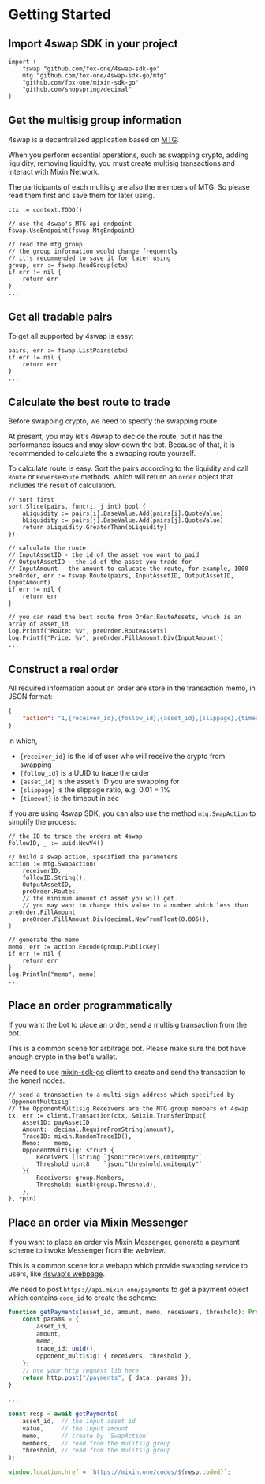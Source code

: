 # Getting Started

## Import 4swap SDK in your project

```golang
import (
	fswap "github.com/fox-one/4swap-sdk-go"
	mtg "github.com/fox-one/4swap-sdk-go/mtg"
	"github.com/fox-one/mixin-sdk-go"
	"github.com/shopspring/decimal"
)
```

## Get the multisig group information

4swap is a decentralized application based on [MTG](https://developers.mixin.one/document/mainnet/mtg).

When you perform essential operations, such as swapping crypto, adding liquidity, removing liquidity, you must create multisig transactions and interact with Mixin Network.

The participants of each multisig are also the members of MTG. So please read them first and save them for later using.

```golang
ctx := context.TODO()

// use the 4swap's MTG api endpoint
fswap.UseEndpoint(fswap.MtgEndpoint)

// read the mtg group
// the group information would change frequently
// it's recommended to save it for later using
group, err := fswap.ReadGroup(ctx)
if err != nil {
	return err
}
...
```

## Get all tradable pairs

To get all supported by 4swap is easy:

```golang
pairs, err := fswap.ListPairs(ctx)
if err != nil {
	return err
}
...
```

## Calculate the best route to trade

Before swapping crypto, we need to specify the swapping route.

At present, you may let's 4swap to decide the route, but it has the performance issues and may slow down the bot. Because of that, it is recommended to calculate the a swapping route yourself.

To calculate route is easy. Sort the pairs according to the liquidity and call `Route` or `ReverseRoute` methods, which will return an `order` object that includes the result of calculation.

```golang
// sort first
sort.Slice(pairs, func(i, j int) bool {
	aLiquidity := pairs[i].BaseValue.Add(pairs[i].QuoteValue)
	bLiquidity := pairs[j].BaseValue.Add(pairs[j].QuoteValue)
	return aLiquidity.GreaterThan(bLiquidity)
})

// calculate the route
// InputAssetID - the id of the asset you want to paid
// OutputAssetID - the id of the asset you trade for
// InputAmount - the amount to calucate the route, for example, 1000
preOrder, err := fswap.Route(pairs, InputAssetID, OutputAssetID, InputAmount)
if err != nil {
	return err
}

// you can read the best route from Order.RouteAssets, which is an array of asset_id
log.Printf("Route: %v", preOrder.RouteAssets)
log.Printf("Price: %v", preOrder.FillAmount.Div(InputAmount))
...
```

## Construct a real order

All required information about an order are store in the transaction memo, in JSON format:

```json
{
	"action": "1,{receiver_id},{follow_id},{asset_id},{slippage},{timeout}"
}
```

in which,

- `{receiver_id}` is the id of user who will receive the crypto from swapping
- `{follow_id}` is a UUID to trace the order
- `{asset_id}` is the asset's ID you are swapping for
- `{slippage}` is the slippage ratio, e.g. 0.01 = 1%
- `{timeout}` is the timeout in sec

If you are using 4swap SDK, you can also use the method `mtg.SwapAction` to simplify the process:

```golang
// the ID to trace the orders at 4swap
followID, _ := uuid.NewV4()

// build a swap action, specified the parameters
action := mtg.SwapAction(
	receiverID,
	followID.String(),
	OutputAssetID,
	preOrder.Routes,
	// the minimum amount of asset you will get.
	// you may want to change this value to a number which less than preOrder.FillAmount
	preOrder.FillAmount.Div(decimal.NewFromFloat(0.005)),
)

// generate the memo
memo, err := action.Encode(group.PublicKey)
if err != nil {
	return err
}
log.Println("memo", memo)
...

```

## Place an order programmatically

If you want the bot to place an order, send a multisig transaction from the bot.

This is a common scene for arbitrage bot. Please make sure the bot have enough crypto in the bot's wallet.

We need to use [mixin-sdk-go](https://github.com/fox-one/mixin-sdk-go) client to create and send the transaction to the kenerl nodes.

```golang
// send a transaction to a multi-sign address which specified by `OpponentMultisig`
// the OpponentMultisig.Receivers are the MTG group members of 4swap
tx, err := client.Transaction(ctx, &mixin.TransferInput{
	AssetID: payAssetID,
	Amount:  decimal.RequireFromString(amount),
	TraceID: mixin.RandomTraceID(),
	Memo:    memo,
	OpponentMultisig: struct {
		Receivers []string `json:"receivers,omitempty"`
		Threshold uint8    `json:"threshold,omitempty"`
	}{
		Receivers: group.Members,
		Threshold: uint8(group.Threshold),
	},
}, *pin)
```

## Place an order via Mixin Messenger

If you want to place an order via Mixin Messenger, generate a payment scheme to invoke Messenger from the webview.

This is a common scene for a webapp which provide swapping service to users, like [4swap's webpage](https://app.4swap.org).

We need to post `https://api.mixin.one/payments` to get a payment object which contains `code_id` to create the scheme:

```typescript
function getPayments(asset_id, amount, memo, receivers, threshold): Promise<any> {
	const params = {
		asset_id,
		amount,
		memo,
		trace_id: uuid(),
		opponent_multisig: { receivers, threshold },
	};
	// use your http request lib here
	return http.post("/payments", { data: params });
}

...

const resp = await getPayments(
	asset_id,  // the input asset id
	value,     // the input amount
	memo,      // create by `SwapAction`
	members,   // read from the mulitsig group
	threshold, // read from the mulitsig group
);

window.location.href = `https://mixin.one/codes/${resp.coded}`;
```


